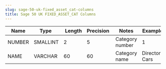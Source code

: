 ```yaml
---
slug: sage-50-uk-fixed_asset_cat-columns
title: Sage 50 UK FIXED_ASSET_CAT Columns
---
```

| Name | Type  |  Length | Precision  |  Notes  | Example |
| --- | --- | --- | --- | --- | --- |
| NUMBER | SMALLINT | 2 | 5 | Category number | 1 |
| NAME | VARCHAR | 60 | 60 | Category name | Directors Cars |
